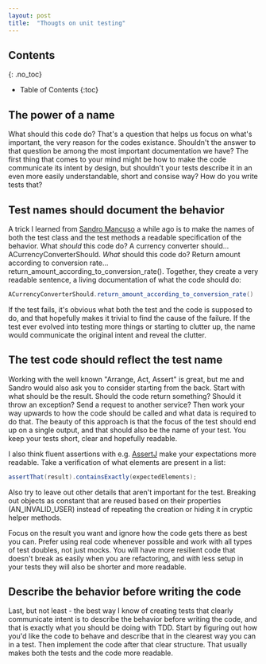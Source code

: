 ```yaml
---
layout: post
title:  "Thougts on unit testing"
---
```


## Contents
{: .no_toc}

* Table of Contents
{:toc}

## The power of a name

What should this code do? That's a question that helps us focus on what's important, the very reason for the codes existance. Shouldn't the answer to that question be among the most important documentation we have? The first thing that comes to your mind might be how to make the code communicate its intent by design, but shouldn't your tests describe it in an even more easily understandable, short and consise way? How do you write tests that?

## Test names should document the behavior

A trick I learned from [Sandro Mancuso](https://twitter.com/sandromancuso) a while ago is to make the names of both the test class and the test methods a readable specification of the behavior. What _should_ this code do? A currency converter should... ACurrencyConverterShould. _What_ should this code do? Return amount according to conversion rate... return_amount_according_to_conversion_rate(). Together, they create a very readable sentence, a living documentation of what the code should do:

```java
ACurrencyConverterShould.return_amount_according_to_conversion_rate()
```

If the test fails, it's obvious what both the test and the code is supposed to do, and that hopefully makes it trivial to find the cause of the failure. If the test ever evolved into testing more things or starting to clutter up, the name would communicate the original intent and reveal the clutter.

## The test code should reflect the test name

Working with the well known "Arrange, Act, Assert" is great, but me and Sandro would also ask you to consider starting from the back. Start with what should be the result. Should the code return something? Should it throw an exception? Send a request to another service? Then work your way upwards to how the code should be called and what data is required to do that. The beauty of this approach is that the focus of the test should end up on a single output, and that should also be the name of your test. You keep your tests short, clear and hopefully readable.

I also think fluent assertions with e.g. [AssertJ](https://github.com/assertj/assertj-core) make your expectations more readable. Take a verification of what elements are present in a list:

```java
assertThat(result).containsExactly(expectedElements);
```

Also try to leave out other details that aren't important for the test. Breaking out objects as constant that are reused based on their properties (AN_INVALID_USER) instead of repeating the creation or hiding it in cryptic helper methods.

Focus on the result you want and ignore how the code gets there as best you can. Prefer using real code whenever possible and work with all types of test doubles, not just mocks. You will have more resilient code that doesn't break as easily when you are refactoring, and with less setup in your tests they will also be shorter and more readable.

## Describe the behavior before writing the code

Last, but not least - the best way I know of creating tests that clearly communicate intent is to describe the behavior before writing the code, and that is exactly what you should be doing with TDD. Start by figuring out how you'd like the code to behave and describe that in the clearest way you can in a test. Then implement the code after that clear structure. That usually makes both the tests and the code more readable.